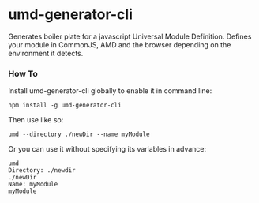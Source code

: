 # umd-generator-cli
Generates boiler plate for a javascript Universal Module Definition. Defines your module in CommonJS, AMD and the browser depending on the environment it detects.

### How To
Install umd-generator-cli globally to enable it in command line:
```
npm install -g umd-generator-cli
```

Then use like so:
```
umd --directory ./newDir --name myModule
```

Or you can use it without specifying its variables in advance:
```
umd
Directory: ./newdir
./newDir
Name: myModule
myModule
```
